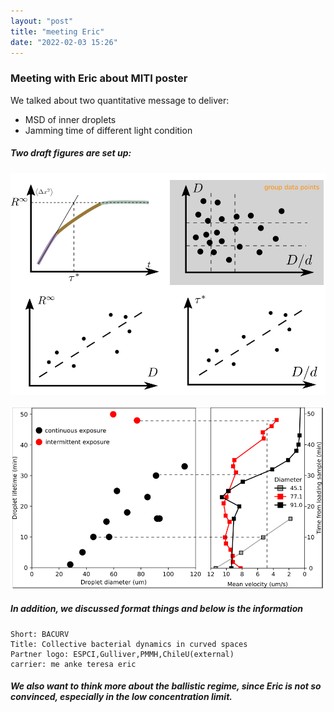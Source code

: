 ```yaml
---
layout: "post"
title: "meeting Eric"
date: "2022-02-03 15:26"
---
```


### Meeting with Eric about MITI poster

We talked about two quantitative message to deliver:

- MSD of inner droplets
- Jamming time of different light condition

##### Two draft figures are set up:

![msd draft for poster](../images/2022/02/msd-draft-for-poster.png)

![jamming time](../images/2022/02/jamming-time.png)

##### In addition, we discussed format things and below is the information
```nothing
Short: BACURV
Title: Collective bacterial dynamics in curved spaces
Partner logo: ESPCI,Gulliver,PMMH,ChileU(external)
carrier: me anke teresa eric
```
##### We also want to think more about the ballistic regime, since Eric is not so convinced, especially in the low concentration limit.
